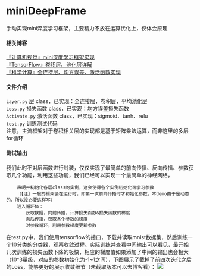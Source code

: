 # miniDeepFrame
手动实现mini深度学习框架，主要精力不放在运算优化上，仅体会原理

#### 相关博客
[『计算机视觉』mini深度学习框架实现](https://www.cnblogs.com/hellcat/p/9963383.html)<br>
[『TensorFlow』卷积层、池化层详解](https://www.cnblogs.com/hellcat/p/7850048.html)<br>
[『科学计算』全连接层、均方误差、激活函数实现](https://www.cnblogs.com/hellcat/p/7172950.html)<br>

#### 文件介绍
`Layer.py`     层 class，已实现：全连接层，卷积层，平均池化层<br>
`Loss.py`      损失函数 class，已实现：均方误差损失函数<br>
`Activate.py`  激活函数 class，已实现：sigmoid、tanh、relu<br>
`test.py`      训练测试代码<br>
注意，主流框架对于卷积相关层的实现都是基于矩阵乘法运算，而非这里的多层for循环
#### 测试输出
我们此时不对层函数进行封装，仅仅实现了最简单的前向传播、反向传播、参数获取几个功能，利用这些功能，我们已经可以实现一个最简单的神经网络，
```
    声明并初始化各层class的实例，这会使得各个实例初始化可学习参数
    （【注】一般的框架会在运行时，即第一次前向传播时才初始化参数，本demo由于是动态的，所以没必要这样写）
    进入循环体：
    　　获取数据，向前传播，计算损失函数&损失函数的梯度
    　　向后传播，获取各个参数的梯度
    　　对参数循环，利用参数梯度更新参数
```
在test.py中，我们使用tensorflow的接口，下载并读取mnist数据集，然后训练一个10分类的分类器，观察收敛过程。实际训练并查看中间输出可以看见，最开始几次训练的损失函数下降的极快，相应的梯度值如果添加了中间的输出也会极大（10^3量级，对应的参数初始化为-1~1之间），下图展示了截掉了前四次迭代之后的Loss，能够更好的展示收敛细节（未截取版本可以去博客看）：
![](https://img2018.cnblogs.com/blog/1161096/201811/1161096-20181115144133763-312913842.png)
